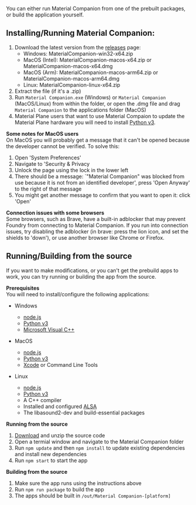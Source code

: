
You can either run Material Companion from one of the prebuilt packages, or build the application yourself.

## Installing/Running Material Companion:

1. Download the latest version from the [releases](https://github.com/MaterialFoundry/MaterialCompanion/releases) page:
    * Windows: MaterialCompanion-win32-x64.zip
    * MacOS (Intel): MaterialCompanion-macos-x64.zip or MaterialCompanion-macos-x64.dmg
    * MacOS (Arm): MaterialCompanion-macos-arm64.zip or MaterialCompanion-macos-arm64.dmg
    * Linux: MaterialCompanion-linux-x64.zip
2. Extract the file (if it's a .zip)
3. Run `Material Companion.exe` (Windows) or `Material Companion` (MacOS/Linux) from within the folder, or open the .dmg file and drag `Material Companion` to the applications folder (MacOS)
4. Material Plane users that want to use Material Compaion to update the Material Plane hardware you will need to install [Python v3](https://www.python.org/downloads/).

<b>Some notes for MacOS users</b><br>
On MacOS you will probably get a message that it can't be opened because the developer cannot be verified. To solve this:

1. Open 'System Preferences'
2. Navigate to 'Security & Privacy
3. Unlock the page using the lock in the lower left
4. There should be a message: `"Material Companion" was blocked from use because it is not from an identified developer', press 'Open Anyway' to the right of that message
5. You might get another message to confirm that you want to open it: click 'Open'

<b>Connection issues with some browsers</b><br>
Some browsers, such as Brave, have a built-in adblocker that may prevent Foundry from connecting to Material Companion. If you run into connection issues, try disabling the adblocker (in brave: press the lion icon, and set the shields to 'down'), or use another browser like Chrome or Firefox.

## Running/Building from the source
If you want to make modifications, or you can't get the prebuild apps to work, you can try running or building the app from the source.

<b>Prerequisites</b><br>
You will need to install/configure the following applications:

* Windows
    * [node.js](https://nodejs.org/en/download/prebuilt-installer)
    * [Python v3](https://www.python.org/downloads/)
    * [Microsoft Visual C++](https://www.microsoft.com/en-US/Download/confirmation.aspx?id=48145)

* MacOS
    * [node.js](https://nodejs.org/en/download/prebuilt-installer)
    * [Python v3](https://www.python.org/downloads/)
    * [Xcode](https://developer.apple.com/xcode/) or Command Line Tools

* Linux
    * [node.js](https://nodejs.org/en/download/prebuilt-installer)
    * [Python v3](https://www.python.org/downloads/)
    * A C++ compiler
    * Installed and configured [ALSA](https://alsa.opensrc.org/Quick_Install)
    * The libasound2-dev and build-essential packages

<b>Running from the source</b>

1. [Download](https://github.com/MaterialFoundry/MaterialCompanion/releases) and unzip the source code
2. Open a termial window and navigate to the Material Companion folder
3. Run `npm update` and then `npm install` to update existing dependencies and install new dependencies
4. Run `npm start` to start the app

<b>Building from the source</b>

1. Make sure the app runs using the instructions above
2. Run `npm run package` to build the app
3. The apps should be built in `/out/Material Companion-[platform]`